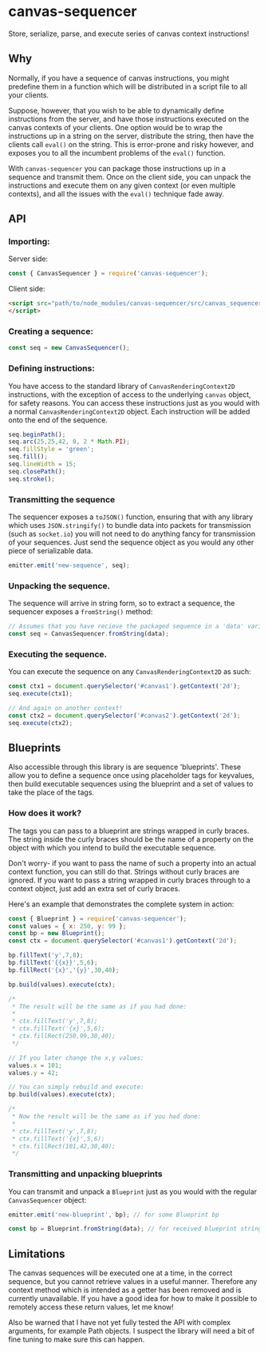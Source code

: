 # canvas-sequencer

Store, serialize, parse, and execute series of canvas context instructions!

## Why

Normally, if you have a sequence of canvas instructions, you might predefine
them in a function which will be distributed in a script file to all your
clients. 

Suppose, however, that you wish to be able to dynamically define instructions
from the server, and have those instructions executed on the canvas contexts of
your clients. One option would be to wrap the instructions up in a string on the
server, distribute the string, then have the clients call `eval()` on the
string.  This is error-prone and risky however, and exposes you to all the
incumbent problems of the `eval()` function.

With `canvas-sequencer` you can package those instructions up in a sequence and
transmit them. Once on the client side, you can unpack the instructions and
execute them on any given context (or even multiple contexts), and all the
issues with the `eval()` technique fade away.

## API

### Importing:

Server side:
```javascript
const { CanvasSequencer } = require('canvas-sequencer');
```

Client side:
```html
<script src="path/to/node_modules/canvas-sequencer/src/canvas_sequencer.js">
</script>
```

### Creating a sequence:

```javascript
const seq = new CanvasSequencer();
```

### Defining instructions:

You have access to the standard library of `CanvasRenderingContext2D`
instructions, with the exception of access to the underlying `canvas` object,
for safety reasons. You can access these instructions just as you would with a
normal `CanvasRenderingContext2D` object. Each instruction will be added onto
the end of the sequence.

```javascript
seq.beginPath();
seq.arc(25,25,42, 0, 2 * Math.PI);
seq.fillStyle = 'green';
seq.fill();
seq.lineWidth = 15;
seq.closePath();
seq.stroke();
```

### Transmitting the sequence

The sequencer exposes a `toJSON()` function, ensuring that with any library
which uses `JSON.stringify()` to bundle data into packets for transmission (such
as `socket.io`) you will not need to do anything fancy for transmission of your
sequences. Just send the sequence object as you would any other piece of
serializable data.

```javascript
emitter.emit('new-sequence', seq);
```

### Unpacking the sequence.

The sequence will arrive in string form, so to extract a sequence, the sequencer
exposes a `fromString()` method:

```javascript
// Assumes that you have recieve the packaged sequence in a 'data' variable.
const seq = CanvasSequencer.fromString(data);
```

### Executing the sequence.

You can execute the sequence on any `CanvasRenderingContext2D` as such:

```javascript
const ctx1 = document.querySelector('#canvas1').getContext('2d');
seq.execute(ctx1);

// And again on another context!
const ctx2 = document.querySelector('#canvas2').getContext('2d');
seq.execute(ctx2);
```

## Blueprints

Also accessible through this library is are sequence 'blueprints'. These allow
you to define a sequence once using placeholder tags for keyvalues, then build
executable sequences using the blueprint and a set of values to take the place
of the tags.

### How does it work?

The tags you can pass to a blueprint are strings wrapped in curly braces. The
string inside the curly braces should be the name of a property on the object
with which you intend to build the executable sequence.

Don't worry- if you want to pass the name of such a property into an actual
context function, you can still do that. Strings without curly braces are
ignored. If you want to pass a string wrapped in curly braces through to a
context object, just add an extra set of curly braces.

Here's an example that demonstrates the complete system in action:

```javascript
const { Blueprint } = require('canvas-sequencer');
const values = { x: 250, y: 99 };
const bp = new Blueprint();
const ctx = document.querySelector('#canvas1').getContext('2d');

bp.fillText('y',7,8);           
bp.fillText('{{x}}',5,6);       
bp.fillRect('{x}','{y}',30,40); 

bp.build(values).execute(ctx);

/*
 * The result will be the same as if you had done:
 * 
 * ctx.fillText('y',7,8);
 * ctx.fillText('{x}',5,6);
 * ctx.fillRect(250,99,30,40);
 */

// If you later change the x,y values:
values.x = 101;
values.y = 42;

// You can simply rebuild and execute:
bp.build(values).execute(ctx);

/*
 * Now the result will be the same as if you had done:
 * 
 * ctx.fillText('y',7,8);
 * ctx.fillText('{x}',5,6);
 * ctx.fillRect(101,42,30,40);
 */
```  

### Transmitting and unpacking blueprints

You can transmit and unpack a `Blueprint` just as you would with the regular
`CanvasSequencer` object:

```javascript
emitter.emit('new-blueprint', bp); // for some Blueprint bp
```

```javascript
const bp = Blueprint.fromString(data); // for received blueprint string data
```

## Limitations

The canvas sequences will be executed one at a time, in the correct sequence,
but you cannot retrieve values in a useful manner. Therefore any context method
which is intended as a getter has been removed and is currently unavailable. If
you have a good idea for how to make it possible to remotely access these return
values, let me know!

Also be warned that I have not yet fully tested the API with complex arguments,
for example Path objects. I suspect the library will need a bit of fine tuning
to make sure this can happen.

